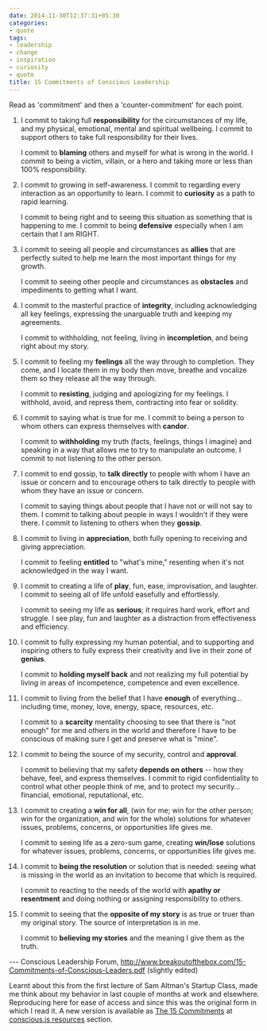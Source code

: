 ```yaml
---
date: 2014-11-30T12:37:31+05:30
categories:
- quote
tags:
- leadership
- change
- inspiration
- curiosity
- quote
title: 15 Commitments of Conscious Leadership
---
```


Read as 'commitment' and then a 'counter-commitment' for each point.

1. I commit to taking full **responsibility** for the circumstances of my life, and my physical, emotional, mental and spiritual wellbeing. I commit to support others to take full responsibility for their lives.

    I commit to **blaming** others and myself for what is wrong in the world. I commit to being a victim, villain, or a hero and taking more or less than 100% responsibility.

2. I commit to growing in self-awareness. I commit to regarding every interaction as an opportunity to learn. I commit to **curiosity** as a path to rapid learning.

    I commit to being right and to seeing this situation as something that is happening to me. I commit to being **defensive** especially when I am certain that I am RIGHT.

3. I commit to seeing all people and circumstances as **allies** that are perfectly suited to help me learn the most important things for my growth.

    I commit to seeing other people and circumstances as **obstacles** and impediments to getting what I want.

4. I commit to the masterful practice of **integrity**, including acknowledging all key feelings, expressing the unarguable truth and keeping my agreements.

    I commit to withholding, not feeling, living in **incompletion**, and being right about my story.

5. I commit to feeling my **feelings** all the way through to completion. They come, and I locate them in my body then move, breathe and vocalize them so they release all the way through.

    I commit to **resisting**, judging and apologizing for my feelings. I withhold, avoid, and repress them, contracting into fear or solidity.

6. I commit to saying what is true for me. I commit to being a person to whom others can express themselves with **candor**.

    I commit to **withholding** my truth (facts, feelings, things I imagine) and speaking in a way that allows me to try to manipulate an outcome. I commit to not listening to the other person.

7. I commit to end gossip, to **talk directly** to people with whom I have an issue or concern and to encourage others to talk directly to people with whom they have an issue or concern.

    I commit to saying things about people that I have not or will not say to them. I commit to talking about people in ways I wouldn't if they were there. I commit to listening to others when they **gossip**.

8. I commit to living in **appreciation**, both fully opening to receiving and giving appreciation.

    I commit to feeling **entitled** to "what's mine," resenting when it's not acknowledged in the way I want.

9. I commit to creating a life of **play**, fun, ease, improvisation, and laughter. I commit to seeing all of life unfold easefully and effortlessly.

    I commit to seeing my life as **serious**; it requires hard work, effort and struggle. I see play, fun and laughter as a distraction from effectiveness and efficiency.

10. I commit to fully expressing my human potential, and to supporting and inspiring others to fully express their creativity and live in their zone of **genius**.

    I commit to **holding myself back** and not realizing my full potential by living in areas of incompetence, competence and even excellence.

11. I commit to living from the belief that I have **enough** of everything... including time, money, love, energy, space, resources, etc.

    I commit to a **scarcity** mentality choosing to see that there is "not enough" for me and others in the world and therefore I have to be conscious of making sure I get and preserve what is "mine".

12. I commit to being the source of my security, control and **approval**.

    I commit to believing that my safety **depends on others** -- how they behave, feel, and express themselves. I commit to rigid confidentiality to control what other people think of me, and to protect my security... financial, emotional, reputational, etc.

13. I commit to creating a **win for all**, (win for me; win for the other person; win for the organization, and win for the whole) solutions for whatever issues, problems, concerns, or opportunities life gives me.

    I commit to seeing life as a zero-sum game, creating **win/lose** solutions for whatever issues, problems, concerns, or opportunities life gives me.

14. I commit to **being the resolution** or solution that is needed: seeing what is missing in the world as an invitation to become that which is required.

    I commit to reacting to the needs of the world with **apathy or resentment** and doing nothing or assigning responsibility to others.

15. I commit to seeing that the **opposite of my story** is as true or truer than my original story. The source of interpretation is in me.

    I commit to **believing my stories** and the meaning I give them as the truth.

--- Conscious Leadership Forum, http://www.breakoutofthebox.com/15-Commitments-of-Conscious-Leaders.pdf (slightly edited)

Learnt about this from the first lecture of Sam Altman's Startup Class, made me think about my behavior in last couple of months at work and elsewhere. Reproducing here for ease of access and since this was the original form in which I read it. A new version is available as [The 15 Commitments](http://www.conscious.is/public/downloads/CLG_DownloadPacket.pdf) at [conscious.is resources](http://www.conscious.is/resources) section.